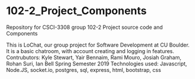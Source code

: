 # 102-2_Project_Components
Repository for CSCI-3308 group 102-2 Project source code and Components

This is LoChat, our group project for Software Development at CU Boulder.
It is a basic chatroom, with account creating and logging in features.
Contrubutors:  Kyle Stewart, Yair Bennaim, Rami Mouro, Josiah Graham, Rohan Suri, Ian Bell
Spring Semester 2019
Technologies used: Javascript, Node.JS, socket.io, postgres, sql, express, html, bootstrap, css
